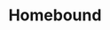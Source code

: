 ---
layout: portfolio
title: Homebound
description: Lorem ipsum dolor sit amet, consectetur adipiscing elit. Sed euismod, urna eu tincidunt consectetur, nisl nunc euismod nisi, eu porttitor nisl nunc euismod nisi. Lorem ipsum dolor sit amet, consectetur adipiscing elit. Sed euismod, urna eu tincidunt consectetur, nisl nunc euismod nisi, eu porttitor nisl nunc euismod nisi. Sed euismod, urna eu tincidunt consectetur, nisl nunc euismod nisi, eu porttitor nisl nunc euismod nisi. 
image: homebound-1.jpg
type: Award-winning project
tech: React, Twilio API
tags: ['featured', 'portfolio']
---